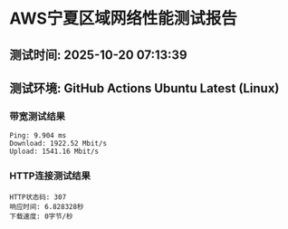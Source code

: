 # AWS宁夏区域网络性能测试报告
## 测试时间: 2025-10-20 07:13:39
## 测试环境: GitHub Actions Ubuntu Latest (Linux)

### 带宽测试结果
```
Ping: 9.904 ms
Download: 1922.52 Mbit/s
Upload: 1541.16 Mbit/s
```

### HTTP连接测试结果
```
HTTP状态码: 307
响应时间: 6.828328秒
下载速度: 0字节/秒
```

